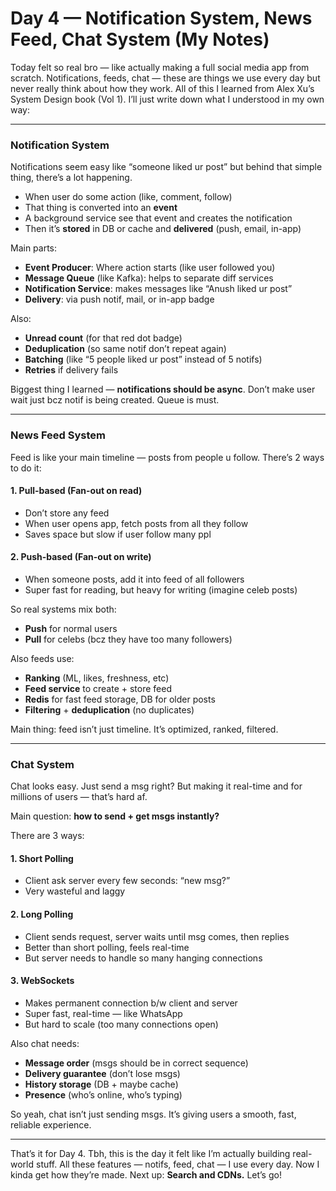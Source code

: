 # Day 4 — Notification System, News Feed, Chat System (My Notes)

Today felt so real bro — like actually making a full social media app from scratch. Notifications, feeds, chat — these are things we use every day but never really think about how they work. All of this I learned from Alex Xu’s System Design book (Vol 1). I’ll just write down what I understood in my own way:

---

### Notification System

Notifications seem easy like “someone liked ur post” but behind that simple thing, there’s a lot happening.

* When user do some action (like, comment, follow)
* That thing is converted into an **event**
* A background service see that event and creates the notification
* Then it’s **stored** in DB or cache and **delivered** (push, email, in-app)

Main parts:

* **Event Producer**: Where action starts (like user followed you)
* **Message Queue** (like Kafka): helps to separate diff services
* **Notification Service**: makes messages like “Anush liked ur post”
* **Delivery**: via push notif, mail, or in-app badge

Also:

* **Unread count** (for that red dot badge)
* **Deduplication** (so same notif don’t repeat again)
* **Batching** (like “5 people liked ur post” instead of 5 notifs)
* **Retries** if delivery fails

Biggest thing I learned — **notifications should be async**. Don’t make user wait just bcz notif is being created. Queue is must.

---

### News Feed System

Feed is like your main timeline — posts from people u follow. There’s 2 ways to do it:

#### 1. Pull-based (Fan-out on read)

* Don’t store any feed
* When user opens app, fetch posts from all they follow
* Saves space but slow if user follow many ppl

#### 2. Push-based (Fan-out on write)

* When someone posts, add it into feed of all followers
* Super fast for reading, but heavy for writing (imagine celeb posts)

So real systems mix both:

* **Push** for normal users
* **Pull** for celebs (bcz they have too many followers)

Also feeds use:

* **Ranking** (ML, likes, freshness, etc)
* **Feed service** to create + store feed
* **Redis** for fast feed storage, DB for older posts
* **Filtering** + **deduplication** (no duplicates)

Main thing: feed isn’t just timeline. It’s optimized, ranked, filtered.

---

### Chat System

Chat looks easy. Just send a msg right? But making it real-time and for millions of users — that’s hard af.

Main question: **how to send + get msgs instantly?**

There are 3 ways:

#### 1. Short Polling

* Client ask server every few seconds: “new msg?”
* Very wasteful and laggy

#### 2. Long Polling

* Client sends request, server waits until msg comes, then replies
* Better than short polling, feels real-time
* But server needs to handle so many hanging connections

#### 3. WebSockets

* Makes permanent connection b/w client and server
* Super fast, real-time — like WhatsApp
* But hard to scale (too many connections open)

Also chat needs:

* **Message order** (msgs should be in correct sequence)
* **Delivery guarantee** (don’t lose msgs)
* **History storage** (DB + maybe cache)
* **Presence** (who’s online, who’s typing)

So yeah, chat isn’t just sending msgs. It’s giving users a smooth, fast, reliable experience.

---

That’s it for Day 4. Tbh, this is the day it felt like I’m actually building real-world stuff. All these features — notifs, feed, chat — I use every day. Now I kinda get how they’re made. Next up: **Search and CDNs.** Let’s go!
